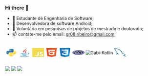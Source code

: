 ### Hi there 👋

- 🌱 Estudante de Engenharia de Software;
- 🔭 Desenvolvedora de software Android;
- 🤔 Voluntária em pesquisas de projetos de mestrado e doutorado;
- 📫 contate-me pelo email: gr08.ribeiro@gmail.com;
<!--
**gribeiro08/gribeiro08** is a ✨ _special_ ✨ repository because its `README.md` (this file) appears on your GitHub profile.

Here are some ideas to get you started:


- 🌱 I’m currently learning ...
- 👯 I’m looking to collaborate on ...
- 🤔 I’m looking for help with ...
- 💬 Ask me about ...
- 📫 How to reach me: ...
- 😄 Pronouns: ...
- ⚡ Fun fact: ...
-->

<!-- <div align="left">
  <a href="https://github.com/gribeiro08">
  <img height="160em" src="https://github-readme-stats-rho-snowy.vercel.app/api?username=gribeiro08&show_icons=true&theme=dracula&include_all_commits=true&count_private=true"/>
  <img height="160em" src="https://github-readme-stats-rho-snowy.vercel.app/api/top-langs/?username=gribeiro08&layout=compact&langs_count=7&theme=dracula"/>
</div> --> 
  
<div style="display: inline_block"><br>
  <img align="center" alt="Gabi-Python" height="30" width="40" src="https://raw.githubusercontent.com/devicons/devicon/master/icons/python/python-original.svg">
  <img align="center" alt="Gabi-Java" height="30" width="40" src="https://raw.githubusercontent.com/devicons/devicon/master/icons/java/java-original.svg" >
  <img align="center" alt="Gabi-Js" height="30" width="40" src="https://raw.githubusercontent.com/devicons/devicon/master/icons/javascript/javascript-plain.svg">
  <img align="center" alt="Gabi-HTML" height="30" width="40" src="https://raw.githubusercontent.com/devicons/devicon/master/icons/html5/html5-original.svg">
  <img align="center" alt="Gabi-CSS" height="30" width="40" src="https://raw.githubusercontent.com/devicons/devicon/master/icons/css3/css3-original.svg">
  <img align="center" alt="Gabi-PHP" height="30" width="40" src="https://raw.githubusercontent.com/devicons/devicon/master/icons/php/php-original.svg">
  <img align="center" alt="Gabi-Kotlin" height="30" width="40" src="https://upload.wikimedia.org/wikipedia/commons/0/06/Kotlin_Icon.svg">
  <img align="center" alt="Gabi-SQL" height="30" width="40" src="https://raw.githubusercontent.com/devicons/devicon/master/icons/mysql/mysql-original.svg">
  
</div>

##

<div align="left"> 
  <a href="https://instagram.com/gabi_ribeiro0802?igshid=YmMyMTA2M2Y=" target="_blank"><img src="https://img.shields.io/badge/-Instagram-%23E4405F?style=for-the-badge&logo=instagram&logoColor=white" target="_blank"></a>
  <a href = "mailto:gr08.ribeiro@gmail.com" target="_blank"><img src="https://img.shields.io/badge/-Gmail-%23333?style=for-the-badge&logo=gmail&logoColor=white" target="_blank"></a>
  <a href="https://www.linkedin.com/in/gabriela-ribeiro-44b6a9238" target="_blank"><img src="https://img.shields.io/badge/-LinkedIn-%230077B5?style=for-the-badge&logo=linkedin&logoColor=white" target="_blank"></a> 
</div>
  
